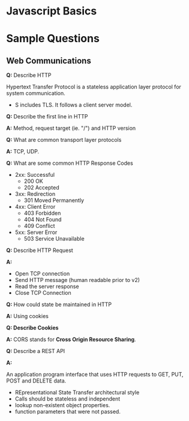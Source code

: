 # Javascript Basics




# Sample Questions

## Web Communications

**Q:** Describe HTTP

Hypertext Transfer Protocol is a stateless application layer protocol for system communication.
+ S includes TLS. It follows a client server model.


**Q:** Describe the first line in HTTP

**A:** Method, request target (ie.  "/") and HTTP version


**Q:** What are common transport layer protocols

**A:** TCP, UDP. 


**Q:** What are some common HTTP Response Codes

* 2xx: Successful
    * 200 OK
    * 202 Accepted
* 3xx: Redirection
    * 301 Moved Permanently
* 4xx: Client Error
    * 403 Forbidden
    * 404 Not Found
    * 409 Conflict
* 5xx: Server Error
    * 503 Service Unavailable


**Q:** Describe HTTP Request

**A:** 

* Open TCP connection
* Send HTTP message (human readable prior to v2)
* Read the server response
* Close TCP Connection



**Q:** How could state be maintained in HTTP

**A:** Using cookies

**Q: Describe Cookies**

**A:** CORS stands for **Cross Origin Resource Sharing**.



**Q:** Describe a REST API

**A:** 

An application program interface that uses HTTP requests to GET, PUT, POST and DELETE data.

* REpresentational State Transfer architectural style
* Calls should be stateless and independent
* lookup non-existent object properties.
* function parameters that were not passed.

